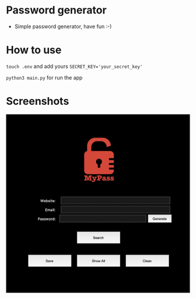 # Password generator

- Simple password generator, have fun :-)

# How to use
`touch .env` and add yours `SECRET_KEY='your_secret_key'`

`python3 main.py` for run the app


# Screenshots
![img_1.png](img_1.png)